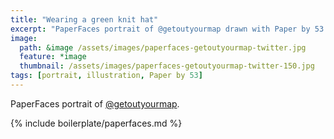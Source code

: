 ```yaml
---
title: "Wearing a green knit hat"
excerpt: "PaperFaces portrait of @getoutyourmap drawn with Paper by 53 on an iPad."
image: 
  path: &image /assets/images/paperfaces-getoutyourmap-twitter.jpg 
  feature: *image
  thumbnail: /assets/images/paperfaces-getoutyourmap-twitter-150.jpg
tags: [portrait, illustration, Paper by 53]
---
```


PaperFaces portrait of [@getoutyourmap](https://twitter.com/getoutyourmap).

{% include boilerplate/paperfaces.md %}
